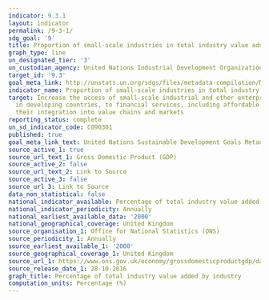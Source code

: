 ```yaml
---
indicator: 9.3.1
layout: indicator
permalink: /9-3-1/
sdg_goal: '9'
title: Proportion of small-scale industries in total industry value added
graph_type: line
un_designated_tier: '3'
un_custodian_agency: United Nations Industrial Development Organization (UNIDO)
target_id: '9.3'
goal_meta_link: http://unstats.un.org/sdgs/files/metadata-compilation/Metadata-Goal-9.pdf
indicator_name: Proportion of small-scale industries in total industry value added
target: Increase the access of small-scale industrial and other enterprises, in particular
  in developing countries, to financial services, including affordable credit, and
  their integration into value chains and markets
reporting_status: complete
un_sd_indicator_code: C090301
published: true
goal_meta_link_text: United Nations Sustainable Development Goals Metadata (pdf 663kB)
source_active_1: true
source_url_text_1: Gross Domestic Product (GDP)
source_active_2: false
source_url_text_2: Link to Source
source_active_3: false
source_url_3: Link to Source
data_non_statistical: false
national_indicator_available: Percentage of total industry value added by industry
national_indicator_periodicity: Annually
national_earliest_available_data: '2000'
national_geographical_coverage: United Kingdom
source_organisation_1: Office for National Statistics (ONS)
source_periodicity_1: Annually
source_earliest_available_1: '2000'
source_geographical_coverage_1: United Kingdom
source_url_1: https://www.ons.gov.uk/economy/grossdomesticproductgdp/datasets/gdpolowlevelaggregates
source_release_date_1: 28-10-2016
graph_title: Percentage of total industry value added by industry
computation_units: Percentage (%)
---
```

